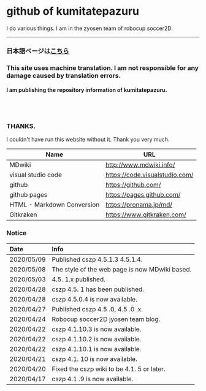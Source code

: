 # github of kumitatepazuru

I do various things. I am in the zyosen team of robocup soccer2D.

------

### 日本語ページは[こちら](https://kumitatepazuru.github.io/#!index_jp.md)

### This site uses machine translation. I am not responsible for any damage caused by translation errors.



#### I am publishing the repository information of kumitatepazuru.

<br> <br>

### THANKS.

I couldn't have run this website without it. Thank you very much.

| Name                       | URL                            |
| -------------------------- | ------------------------------ |
| MDwiki                     | http://www.mdwiki.info/        |
| visual studio code         | https://code.visualstudio.com/ |
| github                     | https://github.com/            |
| github pages               | https://pages.github.com/      |
| HTML - Markdown Conversion | https://pronama.jp/md/         |
| Gitkraken                  | https://www.gitkraken.com/     |

### Notice

| Date       | Info                                           |
| :--------- | :--------------------------------------------- |
| 2020/05/09 | Published cszp 4.5.1.3 4.5.1.4.                |
| 2020/05/08 | The style of the web page is now MDwiki based. |
| 2020/05/03 | 4.5. 1.x published.                            |
| 2020/04/28 | cszp 4.5. 1 has been published.                |
| 2020/04/28 | cszp 4.5.0.4 is now available.                 |
| 2020/04/27 | Published cszp 4.5 .0, 4.5 .0 .x.              |
| 2020/04/24 | Robocup soccer2D jyosen team blog.             |
| 2020/04/22 | cszp 4.1.10.3 is now available.                |
| 2020/04/22 | cszp 4.1.10.2 is now available.                |
| 2020/04/22 | cszp 4.1.10.1 is now available.                |
| 2020/04/21 | cszp 4.1. 10 is now available.                 |
| 2020/04/20 | Fixed the cszp wiki to be 4.1. 5 or later.     |
| 2020/04/17 | cszp 4.1 .9 is now available.                  |